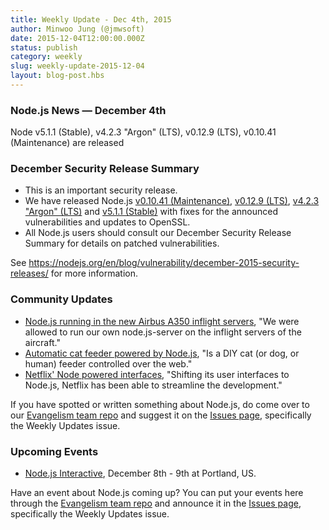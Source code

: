 ```yaml
---
title: Weekly Update - Dec 4th, 2015
author: Minwoo Jung (@jmwsoft)
date: 2015-12-04T12:00:00.000Z
status: publish
category: weekly
slug: weekly-update-2015-12-04
layout: blog-post.hbs
---
```


### Node.js News — December 4th
Node v5.1.1 (Stable), v4.2.3 "Argon" (LTS), v0.12.9 (LTS), v0.10.41 (Maintenance) are released

### December Security Release Summary
* This is an important security release. 
* We have released Node.js [v0.10.41 (Maintenance)](/en/blog/release/v0.10.41/), [v0.12.9 (LTS)](/en/blog/release/v0.12.9/), [v4.2.3 "Argon" (LTS)](/en/blog/release/v4.2.3/) and [v5.1.1 (Stable)](/en/blog/release/v5.1.1/) with fixes for the announced vulnerabilities and updates to OpenSSL.
* All Node.js users should consult our December Security Release Summary for details on patched vulnerabilities.

See https://nodejs.org/en/blog/vulnerability/december-2015-security-releases/ for more information.

### Community Updates

* [Node.js running in the new Airbus A350 inflight servers](http://reaktor.com/blog/aircraft-customer-experience-on-a-new-level/), "We were allowed to run our own node.js-server on the inflight servers of the aircraft."
* [Automatic cat feeder powered by Node.js](https://github.com/rachelnicole/robokitty), "Is a DIY cat (or dog, or human) feeder controlled over the web."
* [Netflix' Node powered interfaces](http://thenewstack.io/netflix-uses-node-js-power-user-interface/), "Shifting its user interfaces to Node.js, Netflix has been able to streamline the development."

If you have spotted or written something about Node.js, do come over to our [Evangelism team repo](https://github.com/nodejs/evangelism) and suggest it on the [Issues page](https://github.com/nodejs/evangelism/issues/), specifically the Weekly Updates issue.

### Upcoming Events

* [Node.js Interactive](http://events.linuxfoundation.org/events/node-interactive), December 8th - 9th at Portland, US.

Have an event about Node.js coming up? You can put your events here through the [Evangelism team repo](https://github.com/nodejs/evangelism) and announce it in the [Issues page](https://github.com/nodejs/evangelism/issues/191), specifically the Weekly Updates issue.
